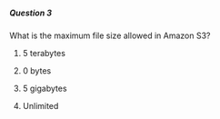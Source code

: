 ##### Question 3


What is the maximum file size allowed in Amazon S3?


1. 5 terabytes

2. 0 bytes

3. 5 gigabytes

4. Unlimited


